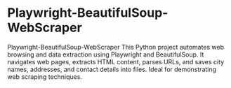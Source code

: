 # Playwright-BeautifulSoup-WebScraper
Playwright-BeautifulSoup-WebScraper  This Python project automates web browsing and data extraction using Playwright and BeautifulSoup. It navigates web pages, extracts HTML content, parses URLs, and saves city names, addresses, and contact details into files. Ideal for demonstrating web scraping techniques.

